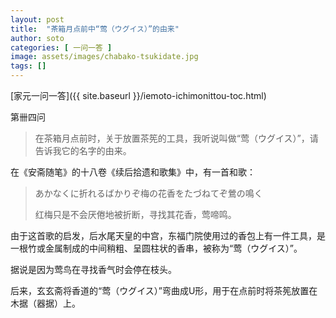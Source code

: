 ```yaml
---
layout: post
title:  "茶箱月点前中“莺（ウグイス）”的由来"
author: soto
categories: [ 一问一答 ]
image: assets/images/chabako-tsukidate.jpg
tags: []
---
```


[家元一问一答]({{ site.baseurl }}/iemoto-ichimonittou-toc.html)

第卌四问

> 在茶箱月点前时，关于放置茶筅的工具，我听说叫做“莺（ウグイス）”，请告诉我它的名字的由来。

在《安斋随笔》的十八卷《续后拾遗和歌集》中，有一首和歌：

> あかなくに折れるばかりぞ梅の花香をたづねてぞ鶯の鳴く
>
> 红梅只是不会厌倦地被折断，寻找其花香，莺啼鸣。

由于这首歌的启发，后水尾天皇的中宫，东福门院使用过的香包上有一件工具，是一根竹或金属制成的中间稍粗、呈圆柱状的香串，被称为“莺（ウグイス）”。

据说是因为莺鸟在寻找香气时会停在枝头。

后来，玄玄斋将香道的“莺（ウグイス）”弯曲成U形，用于在点前时将茶筅放置在木据（器据）上。
